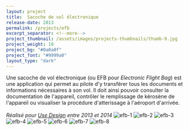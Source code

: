 ```yaml
---
layout: project
title:  Sacoche de vol électronique
release-date: 2013
permalink: /projects/efb
excerpt_separator: <!--more-->
project_thumbnail: /assets/images/projects-thumbnails/thumb-9.jpg
project_weight: 10
project_bg: "#0a0a0f"
project_font: "#9999a0"
layout_type: "dark"
---
```


Une sacoche de vol électronique (ou EFB pour *Electronic Flight Bag*) est une application qui permet au pilote d'y transférer tous les documents et informations nécessaires à son vol. Il doit ainsi pouvoir consulter la documentation de l'appareil, contrôler le remplissage de kérosène de l'appareil ou  visualiser la procédure d'atterissage à l'aéroport d'arrivée. 
<br/><br/>
*Réalisé pour [Use Design](http://www.use-design.com) entre 2013 et 2014*
![efb-1](/assets/images/projects/efb/efb-1.jpg)
![efb-2](/assets/images/projects/efb/efb-2.jpg)
![efb-3](/assets/images/projects/efb/efb-3.jpg)
![efb-4](/assets/images/projects/efb/efb-4.jpg)
![efb-5](/assets/images/projects/efb/efb-5.jpg)
![efb-6](/assets/images/projects/efb/efb-6.jpg)
![efb-7](/assets/images/projects/efb/efb-7.jpg)
![efb-8](/assets/images/projects/efb/efb-8.jpg)
